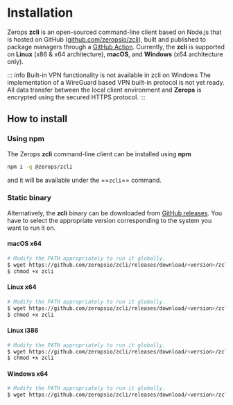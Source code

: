 # Installation

Zerops **zcli** is an open-sourced command-line client based on Node.js that is hosted on GitHub ([github.com/zeropsio/zcli](https://github.com/zeropsio/zcli)), built and published to package managers through a [GitHub Action](https://github.com/zeropsio/zcli/actions?query=workflow%3A%22Upload+build+asset%22). Currently, the **zcli** is supported on **Linux** (x86 & x64 architecture), **macOS**, and **Windows** (x64 architecture only).

<!-- markdownlint-disable DOCSMD004 -->
::: info Built-in VPN functionality is not available in zcli on Windows
 The implementation of a WireGuard based VPN built-in protocol is not yet ready. All data transfer between the local client environment and **Zerops** is encrypted using the secured HTTPS protocol.
:::
<!-- markdownlint-enable DOCSMD004 -->

## How to install

### Using npm

The Zerops **zcli** command-line client can be installed using **npm**

```bash
npm i -g @zerops/zcli
```

and it will be available under the ==`zcli`== command.

### Static binary

Alternatively, the **zcli** binary can be downloaded from [GitHub releases](https://github.com/zeropsio/zcli/releases). You have to select the appropriate version corresponding to the system you want to run it on.

#### macOS x64

```bash
# Modify the PATH appropriately to run it globally.
$ wget https://github.com/zeropsio/zcli/releases/download/<version>/zcli-darwin-amd64 -O zcli
$ chmod +x zcli
```

#### Linux x64

```bash
# Modify the PATH appropriately to run it globally.
$ wget https://github.com/zeropsio/zcli/releases/download/<version>/zcli-linux-amd64 -O zcli
$ chmod +x zcli
```

#### Linux i386

```bash
# Modify the PATH appropriately to run it globally.
$ wget https://github.com/zeropsio/zcli/releases/download/<version>/zcli-linux-i386 -O zcli
$ chmod +x zcli
```

#### Windows x64

```bash
# Modify the PATH appropriately to run it globally.
$ wget https://github.com/zeropsio/zcli/releases/download/<version>/zcli-win-x64.exe -O zcli.exe
```
